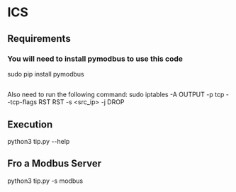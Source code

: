 # ICS
## Requirements
### You will need to install pymodbus to use this code
sudo pip install pymodbus

##
Also need to run the following command:
sudo iptables -A OUTPUT -p tcp --tcp-flags RST RST -s <src_ip> -j DROP

## Execution
python3 tip.py --help

## Fro a Modbus Server
python3 tip.py -s modbus

